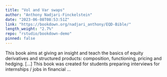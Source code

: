```yaml
---
title: "Vol and Var swaps"
author: "Anthony Nadjari-Finckelstein"
date: "2023-06-08T08:53:51Z"
link: "https://bookdown.org/nadjari_anthony/EQD-Bible/"
length_weight: "2.7%"
repo: "rstudio/bookdown-demo"
pinned: false
---
```


This book aims at giving an insight and teach the basics of equity derivatives and structured products: composition, functioning, pricing and hedging. [...] This book was created for students preparing interviews for internships / jobs in financial ...
